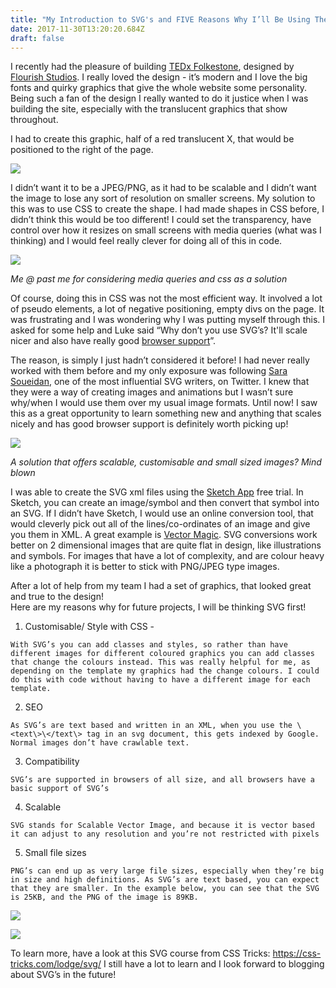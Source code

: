 ```yaml
---
title: "My Introduction to SVG's and FIVE Reasons Why I’ll Be Using Them in the Future"
date: 2017-11-30T13:20:20.684Z
draft: false
---
```


I recently had the pleasure of building [TEDx Folkestone](http://www.tedxfolkestone.com/), designed by [Flourish Studios](http://weareflourish.com/). I really loved the design - it’s modern and I love the big fonts and quirky graphics that give the whole website some personality. Being such a fan of the design I really wanted to do it justice when I was building the site, especially with the translucent graphics that show throughout.

I had to create this graphic, half of a red translucent X, that would be positioned to the right of the page.

![](https://images.prismic.io/spacebetweenweb/c0df35f5b6e168156ba193979b6a28e927e2da16.png?auto=compress,format)

I didn’t want it to be a JPEG/PNG, as it had to be scalable and I didn’t want the image to lose any sort of resolution on smaller screens. My solution to this was to use CSS to create the shape. I had made shapes in CSS before, I didn’t think this would be too different\! I could set the transparency, have control over how it resizes on small screens with media queries (what was I thinking) and I would feel really clever for doing all of this in code.

![](https://images.prismic.io/space-between%2F98df53cc-f038-4968-85bc-7c5dbc39c41b_stupid.gif?auto=compress,format)

*Me @ past me for considering media queries and css as a solution*

Of course, doing this in CSS was not the most efficient way. It involved a lot of pseudo elements, a lot of negative positioning, empty divs on the page. It was frustrating and I was wondering why I was putting myself through this. I asked for some help and Luke said “Why don’t you use SVG’s? It'll scale nicer and also have really good [browser support](https://caniuse.com/svg)”.

The reason, is simply I just hadn’t considered it before\! I had never really worked with them before and my only exposure was following [Sara Soueidan](https://twitter.com/SaraSoueidan), one of the most influential SVG writers, on Twitter. I knew that they were a way of creating images and animations but I wasn’t sure why/when I would use them over my usual image formats. Until now\! I saw this as a great opportunity to learn something new and anything that scales nicely and has good browser support is definitely worth picking up\!

![](https://images.prismic.io/space-between%2Ffa9088df-4052-48ac-b686-607847797081_mind-blown.gif?auto=compress,format)

*A solution that offers scalable, customisable and small sized images? Mind blown*

I was able to create the SVG xml files using the [Sketch App](https://www.sketchapp.com/) free trial. In Sketch, you can create an image/symbol and then convert that symbol into an SVG. If I didn’t have Sketch, I would use an online conversion tool, that would cleverly pick out all of the lines/co-ordinates of an image and give you them in XML. A great example is [Vector Magic](https://www.vectormagic.com/). SVG conversions work better on 2 dimensional images that are quite flat in design, like illustrations and symbols. For images that have a lot of complexity, and are colour heavy like a photograph it is better to stick with PNG/JPEG type images.

After a lot of help from my team I had a set of graphics, that looked great and true to the design\!  
Here are my reasons why for future projects, I will be thinking SVG first\!

1.  Customisable/ Style with CSS -  
```
With SVG’s you can add classes and styles, so rather than have different images for different coloured graphics you can add classes that change the colours instead. This was really helpful for me, as depending on the template my graphics had the change colours. I could do this with code without having to have a different image for each template.
```
2.  SEO  
```
As SVG’s are text based and written in an XML, when you use the \<text\>\</text\> tag in an svg document, this gets indexed by Google. Normal images don’t have crawlable text.
```
3.  Compatibility  
```
SVG’s are supported in browsers of all size, and all browsers have a basic support of SVG’s
```
4.  Scalable  
```
SVG stands for Scalable Vector Image, and because it is vector based it can adjust to any resolution and you’re not restricted with pixels
```
5.  Small file sizes  
```
PNG’s can end up as very large file sizes, especially when they’re big in size and high definitions. As SVG’s are text based, you can expect that they are smaller. In the example below, you can see that the SVG is 25KB, and the PNG of the image is 89KB.
```

![](https://images.prismic.io/spacebetweenweb/8d340e62b61a26a97620073ac69cd9700b08781c.png?auto=compress,format)

![](https://images.prismic.io/spacebetweenweb/894190a010d8ee770a9c187d849afd7d7da33e78.png?auto=compress,format)

To learn more, have a look at this SVG course from CSS Tricks: <https://css-tricks.com/lodge/svg/> I still have a lot to learn and I look forward to blogging about SVG’s in the future\!  
